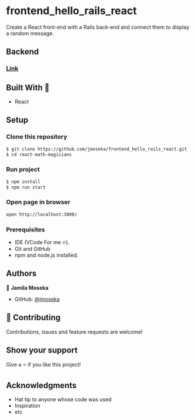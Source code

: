 # frontend_hello_rails_react

Create a React front-end with a Rails back-end and connect them to display a random message.

 ## Backend 
 ### [Link](https://github.com/jmoseka/frontend_hello_rails_react)

## Built With 🔨

- React

## Setup

### Clone this repository

```bash
$ git clone https://github.com/jmoseka/frontend_hello_rails_react.git
$ cd react-math-magicians
```

### Run project

```bash
$ npm install
$ npm run start
```

### Open page in browser
```bash
open http://localhost:3000/
```

### Prerequisites

- IDE (VCode For me 🔥).
- Git and GitHub
- npm and node.js installed.

## Authors


👤 **Jamila Moseka**

- GitHub: [@jmoseka](https://github.com/jmoseka)

## 🤝 Contributing

Contributions, issues and feature requests are welcome!

## Show your support

Give a ⭐️ if you like this project!

## Acknowledgments

- Hat tip to anyone whose code was used
- Inspiration
- etc